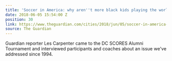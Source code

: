 ```yaml
---
title: 'Soccer in America: why aren''t more black kids playing the world''s game?'
date: 2018-06-05 15:54:00 Z
position: 30
link: https://www.theguardian.com/cities/2018/jun/05/soccer-in-america-why-arent-more-black-kids-playing-the-worlds-game?utm_source=dlvr.it&utm_medium=twitter
source: The Guardian
---
```


Guardian reporter Les Carpenter came to the DC SCORES Alumni Tournament and interviewed participants and coaches about an issue we've addressed since 1994. 
